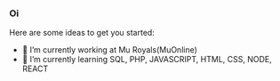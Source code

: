### Oi 

Here are some ideas to get you started:

- 🔭 I’m currently working at Mu Royals(MuOnline)
- 🌱 I’m currently learning SQL, PHP, JAVASCRIPT, HTML, CSS, NODE, REACT
